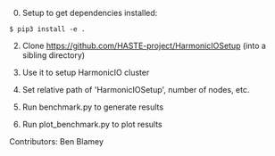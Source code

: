 0. Setup to get dependencies installed:
 ```
 $ pip3 install -e . 
 ```

2. Clone https://github.com/HASTE-project/HarmonicIOSetup
(into a sibling directory)

3. Use it to setup HarmonicIO cluster

4. Set relative path of 'HarmonicIOSetup', number of nodes, etc.

5. Run benchmark.py to generate results

6. Run plot_benchmark.py to plot results

Contributors: Ben Blamey